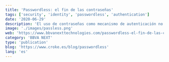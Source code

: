 ```yaml
---
title: 'Passwordless: el fin de las contraseñas'
tags: ['security', 'identity', 'passwordless', 'authentication']
date: '2020-06-29'
description: 'El uso de contraseñas como mecanismo de autenticación no garantiza la seguridad de nuestras cuentas. Aunque no hay una medida de seguridad definitiva, passwordless da un paso más en mejorar la seguridad y comodidad del usuario. ¿Estaremos ante el principio del fin de las contraseñas?'
image: './images/passless.png'
web: 'https://www.bbvanexttechnologies.com/passwordless-el-fin-de-las-contrasenas/'
category: 'BBVA NEXT'
type: 'publication'
blog: 'https://www.croke.es/blog/passwordless'
lang: 'es'
---
```

